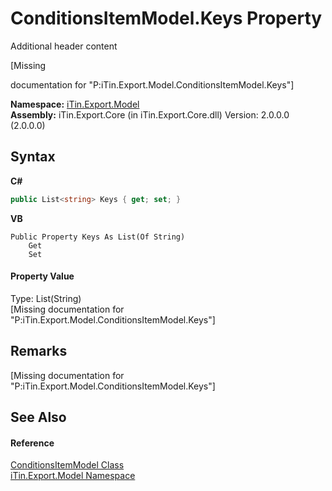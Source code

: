 # ConditionsItemModel.Keys Property 
Additional header content 

\[Missing <summary> documentation for "P:iTin.Export.Model.ConditionsItemModel.Keys"\]

**Namespace:**&nbsp;<a href="N_iTin_Export_Model">iTin.Export.Model</a><br />**Assembly:**&nbsp;iTin.Export.Core (in iTin.Export.Core.dll) Version: 2.0.0.0 (2.0.0.0)

## Syntax

**C#**<br />
``` C#
public List<string> Keys { get; set; }
```

**VB**<br />
``` VB
Public Property Keys As List(Of String)
	Get
	Set
```


#### Property Value
Type: List(String)<br />\[Missing <value> documentation for "P:iTin.Export.Model.ConditionsItemModel.Keys"\]

## Remarks
\[Missing <remarks> documentation for "P:iTin.Export.Model.ConditionsItemModel.Keys"\]

## See Also


#### Reference
<a href="T_iTin_Export_Model_ConditionsItemModel">ConditionsItemModel Class</a><br /><a href="N_iTin_Export_Model">iTin.Export.Model Namespace</a><br />